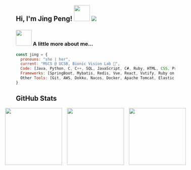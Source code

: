 <h2> Hi, I'm Jing Peng! <img src="https://media.giphy.com/media/mGcNjsfWAjY5AEZNw6/giphy.gif" width="50"> <img src="https://komarev.com/ghpvc/?username=jingpeng7527&color=green"></h2>

### <img src="https://media.giphy.com/media/VgCDAzcKvsR6OM0uWg/giphy.gif" width="50"> A little more about me...  

```javascript
const jing = {
  pronouns: "she | her",
  current: "MSCS @ UCSB, Bionic Vision Lab 🧠",
  Code: [Java, Python, C, C++, SQL, JavaScript, C#, Ruby, HTML, CSS, Processing, MATLAB, LATEX],
  Frameworks: [SpringBoot, Mybatis, Redis, Vue, React, Vutify, Ruby on Rails, Spring Security, Numpy, Pandas],
  Other Tools: [Git, AWS, Dokku, Nacos, Docker, Apache Tomcat, Elastic Beanstalk, Postman, Wireshark, MongoDB]
}
```

## GitHub Stats

<div style="display: flex; justify-content: center; align-items: center; gap: 16px;">
  <a href="https://github.com/jingpeng7527/github-readme-stats">
    <img src="https://github-readme-stats.vercel.app/api/top-langs/?username=jingpeng7527&layout=compact" style="height: 180px;" />
  </a>
  <a href="https://next.ossinsight.io/widgets/official/compose-currently-working-on?activity_type=all&user_id=114365503">
    <img src="https://next.ossinsight.io/widgets/official/compose-currently-working-on/thumbnail.png?activity_type=all&user_id=114365503&image_size=auto&color_scheme=light" style="height: 180px;" />
  </a>
  <img src="https://www.icegif.com/wp-content/uploads/2022/05/icegif-724.gif" style="height: 180px;" />
</div>


<!-- <img align='center' width="40%" src="https://github-readme-streak-stats.herokuapp.com/?user=jingpeng7527" alt="jingpeng7527" /> -->
